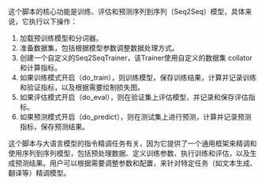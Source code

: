 这个脚本的核心功能是训练、评估和预测序列到序列（Seq2Seq）模型，具体来说，它执行以下操作：

1. 加载预训练模型和分词器。
2. 准备数据集，包括根据模型参数调整数据处理方式。
3. 创建一个自定义的Seq2SeqTrainer，该Trainer使用自定义的数据集 collator 和计算指标。
4. 如果训练模式开启（do_train），则训练模型，保存训练结果，计算并记录训练和验证指标，以及根据需要绘制损失图。
5. 如果评估模式开启（do_eval），则在验证集上评估模型，并记录和保存评估指标。
6. 如果预测模式开启（do_predict），则在测试集上进行预测，计算并记录预测指标，保存预测结果。

这个脚本与大语言模型的指令精调任务有关，因为它提供了一个通用框架来精调和使用序列到序列模型，包括预处理数据、定义训练参数、执行训练和评估，以及生成预测结果。用户可以根据需要调整参数和配置，来针对特定任务（如文本生成、翻译等）精调模型。
